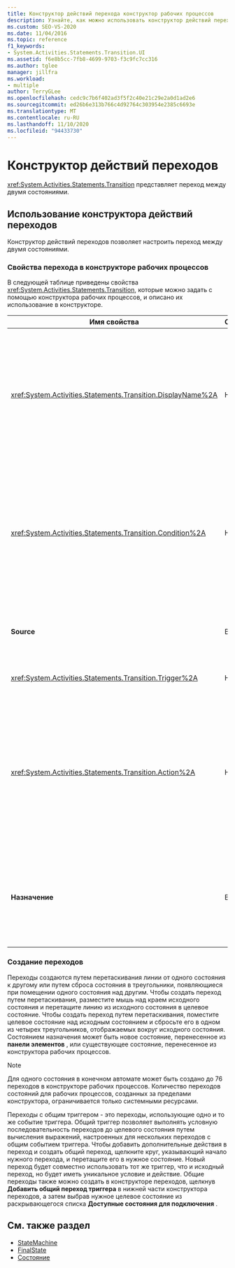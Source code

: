 ```yaml
---
title: Конструктор действий перехода конструктор рабочих процессов
description: Узнайте, как можно использовать конструктор действий перехода для настройки перехода между двумя состояниями.
ms.custom: SEO-VS-2020
ms.date: 11/04/2016
ms.topic: reference
f1_keywords:
- System.Activities.Statements.Transition.UI
ms.assetid: f6e8b5cc-7fb8-4699-9703-f3c9fc7cc316
ms.author: tglee
manager: jillfra
ms.workload:
- multiple
author: TerryGLee
ms.openlocfilehash: cedc9c7b6f402ad3f5f2c40e21c29e2a0d1ad2e6
ms.sourcegitcommit: ed26b6e313b766c4d92764c303954e2385c6693e
ms.translationtype: MT
ms.contentlocale: ru-RU
ms.lasthandoff: 11/10/2020
ms.locfileid: "94433730"
---
```

# <a name="transition-activity-designer"></a>Конструктор действий переходов

<xref:System.Activities.Statements.Transition> представляет переход между двумя состояниями.

## <a name="using-the-transition-activity-designer"></a>Использование конструктора действий переходов

Конструктор действий переходов позволяет настроить переход между двумя состояниями.

### <a name="transition-properties-in-the-workflow-designer"></a>Свойства перехода в конструкторе рабочих процессов

В следующей таблице приведены свойства <xref:System.Activities.Statements.Transition>, которые можно задать с помощью конструктора рабочих процессов, и описано их использование в конструкторе.

|Имя свойства|Обязательно|Использование|
|-|--------------|-|
|<xref:System.Activities.Statements.Transition.DisplayName%2A>|Неверно|Указывает понятное имя конструктора операции <xref:System.Activities.Statements.Transition>. Значение по умолчанию — **T1**. Значение можно редактировать в сетке свойств, в заголовке развернутого конструктора перехода и в заголовке раздела действия в развернутом конструкторе перехода. <xref:System.Activities.Activity.DisplayName%2A> используется в строке навигатора, которая отображается в верхней части конструктора рабочих процессов.<br /><br /> Несмотря на то что свойство <xref:System.Activities.Activity.DisplayName%2A> не является обязательным, его все же рекомендуется использовать.|
|<xref:System.Activities.Statements.Transition.Condition%2A>|Неверно|При наличии указывает выражение, которое должно иметь **значение true** , прежде чем управление передается конечному состоянию. Это условие может быть изменено в сетке свойств и в развернутом конструкторе переходов. Несколько условий в общем переходе вычисляются в порядке их появления в конструкторе переходов. **Примечание.**  Обратите внимание, что если для <xref:System.Activities.Statements.Transition.Condition%2A> перехода вычисляется **значение false** (или все условия перехода общего триггера имеют **значение false** ), переход не выполняется и все триггеры для всех переходов из состояния будут перепланированы. В этом учебнике такая ситуация невозможна из-за способа настройки условий (имеются определенные действия для случая, если догадка верна или неверна).|
|**Source**|Верно|Указывает состояние, из которого происходит этот переход. Щелчком на имени исходного состояния представление конструктора переключается в развернутое представление этого состояния. Это значение устанавливается при создании перехода и не может быть изменено.|
|<xref:System.Activities.Statements.Transition.Trigger%2A>|Неверно|Указывает действие, завершение которого запускает переход. Чтобы задать это действие, перетащите действие из **области элементов** в раздел **триггер** перехода.|
|<xref:System.Activities.Statements.Transition.Action%2A>|Неверно|Указывает действие, которое выполняется при завершении действия триггера, а значение <xref:System.Activities.Statements.Transition.Condition%2A> (при его наличии) оценивается как **true**. Это действие выполняется при переходе в целевое состояние после выполнения действия <xref:System.Activities.Statements.State.Exit%2A> для исходного состояния (если оно указано). При развертывании конструктора переходов это значение можно задать, перетащив действие из **панели элементов** и выполнив его в раздел **действия** перехода. Может существовать несколько действий в одном переходе. Отдельные действия можно разворачивать и сворачивать. Порядок действий можно изменять, нажимая на стрелки вверх и вниз, отображающиеся на действии, если в переходе присутствует несколько действий.|
|**Назначение**|Верно|Указывает состояние, переход в которое конечный автомат выполняет после завершения перехода. Это соответствует свойству <xref:System.Activities.Statements.Transition.To%2A> перехода в объектной модели. Щелчком на имени конечного состояния представление конструктора переключается в развернутое представление этого состояния. Это значение устанавливается при создании перехода и может быть изменено перетаскиванием стрелки, подключающей переход к целевому состоянию в конструкторе.|

### <a name="creating-transitions"></a>Создание переходов

Переходы создаются путем перетаскивания линии от одного состояния к другому или путем сброса состояния в треугольники, появляющиеся при помещении одного состояния над другим. Чтобы создать переход путем перетаскивания, разместите мышь над краем исходного состояния и перетащите линию из исходного состояния в целевое состояние. Чтобы создать переход путем перетаскивания, поместите целевое состояние над исходным состоянием и сбросьте его в одном из четырех треугольников, отображаемых вокруг исходного состояния. Состоянием назначения может быть новое состояние, перенесенное из **панели элементов** , или существующее состояние, перенесенное из конструктора рабочих процессов.

> [!NOTE]
> Для одного состояния в конечном автомате может быть создано до 76 переходов в конструкторе рабочих процессов. Количество переходов состояний для рабочих процессов, созданных за пределами конструктора, ограничивается только системными ресурсами.

Переходы с общим триггером - это переходы, использующие одно и то же событие триггера. Общий триггер позволяет выполнять условную последовательность переходов до целевого состояния путем вычисления выражений, настроенных для нескольких переходов с общим событием триггера. Чтобы добавить дополнительные действия в переход и создать общий переход, щелкните круг, указывающий начало нужного перехода, и перетащите его в нужное состояние. Новый переход будет совместно использовать тот же триггер, что и исходный переход, но будет иметь уникальное условие и действие. Общие переходы также можно создать в конструкторе переходов, щелкнув **Добавить общий переход триггера** в нижней части конструктора переходов, а затем выбрав нужное целевое состояние из раскрывающегося списка **Доступные состояния для подключения** .

## <a name="see-also"></a>См. также раздел

- [StateMachine](../workflow-designer/statemachine-activity-designer.md)
- [FinalState](../workflow-designer/finalstate-activity-designer.md)
- [Состояние](../workflow-designer/state-activity-designer.md)
